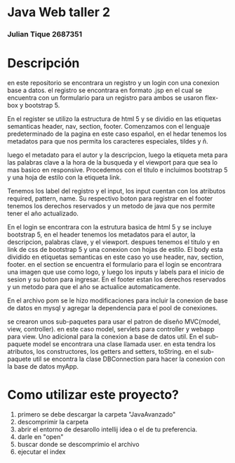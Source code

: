 # Java Web taller 2 

### Julian Tique 2687351

# Descripción 

en este repositorio se encontrara un registro y un login con una conexion base a datos. el registro se encontrara en formato .jsp en el cual se encuentra con un formulario para un registro para ambos se usaron flex-box y bootstrap 5.

En el register se utilizo la estructura de html 5 y se dividio en las etiquetas semanticas header, nav, section, footer. Comenzamos con el lenguaje predeterminado de la pagina en este caso español, en el hedar tenemos los metadatos para que nos permita los caracteres especiales, tildes y ñ. 

luego el metadato para el autor y la descripcion, luego la etiqueta meta para las palabras clave a la hora de la busqueda y el viewport para que sea lo mas basico en responsive. Procedemos con el titulo e incluimos bootstrap 5 y una hoja de estilo con la etiqueta link. 

Tenemos los label del registro y el input, los input cuentan con los atributos required, pattern, name. Su respectivo boton para registrar en el footer tenemos los derechos reservados y un metodo de java que nos permite tener el año actualizado. 

En el login se encontrara con la estrutura basica de html 5 y se incluye bootstrap 5, en el header tenemos los metadatos para el autor, la descripcion, palabras clave, y el viewport. despues tenemos el titulo y en link de css de bootstrap 5 y una conexion con hojas de estilo. El body esta dividido en etiquetas semanticas en este caso yo use header, nav, section, footer. en el section se encuentra el formulario para el login se encontrara una imagen que use como logo, y luego los inputs y labels para el inicio de sesion y su boton para ingresar. En el footer estan los derechos reservados y un metodo para que el año se actualice automaticamente. 

En el archivo pom se le hizo modificaciones para incluir la conexion de base de datos en mysql y agregar la dependencia para el pool de conexiones. 

se crearon unos sub-paquetes para usar el patron de diseño MVC(model, view, controller). en este caso model, servlets para controller y webapp para view. Uno adicional para la conexion a base de datos util. En el sub-paquete model se encontrara una clase llamada user. en esta tendra los atributos, los constructores, los getters and setters, toString. en el sub-paquete util se encontra la clase DBConnection para hacer la conexion con la base de datos myApp. 

# Como utilizar este proyecto?

1. primero se debe descargar la carpeta "JavaAvanzado"
2. descomprimir la carpeta
3. abrir el entorno de desarollo intellij idea o el de tu preferencia. 
4. darle en "open"
5. buscar donde se descomprimio el archivo
6. ejecutar el index
